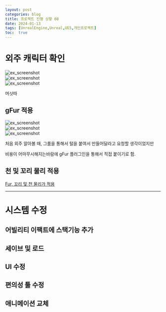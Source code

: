 ```yaml
---
layout: post
categories: blog
title: 프로젝트 진행 상황 08
date: 2024-01-13
tags: [UnrealEngine,Unreal,UE5,개인프로젝트]
toc:  true
---
```


# 외주 캐릭터 확인
![ex_screenshot](/assets/images/unreal/myProject/24.01.28/tiger01.png)   
![ex_screenshot](/assets/images/unreal/myProject/24.01.28/tiger02.png)   
![ex_screenshot](/assets/images/unreal/myProject/24.01.28/tiger03.png)   

머싯따

## gFur 적용
![ex_screenshot](/assets/images/unreal/myProject/24.01.28/tiger04.png)   
![ex_screenshot](/assets/images/unreal/myProject/24.01.28/tiger05.png)   
![ex_screenshot](/assets/images/unreal/myProject/24.01.28/tiger06.png)   

처음 외주 알아볼 때, 그룸을 통해서 털을 붙여서 만들어달라고 요청할 생각이었지만

비용이 어마무시해지는바람에 gFur 플러그인을 통해서 직접 붙이기로 함.

## 천 및 꼬리 물리 적용

[Fur, 꼬리 및 천 물리가 적용](https://drive.google.com/uc?id=1jfNJpiEJ_VDzKsKFgv09Cb4voBltpq2T&export=download)


-------------------------------

# 시스템 수정

## 어빌리티 이팩트에 스택기능 추가

## 세이브 및 로드

## UI 수정

## 편의성 툴 수정

## 애니메이션 교체
